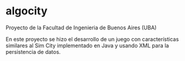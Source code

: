 # algocity
Proyecto de la Facultad de Ingenieria de Buenos Aires (UBA) 

En este proyecto se hizo el desarrollo de un juego con características similares al Sim City implementado en Java y
usando XML para la persistencia de datos.
